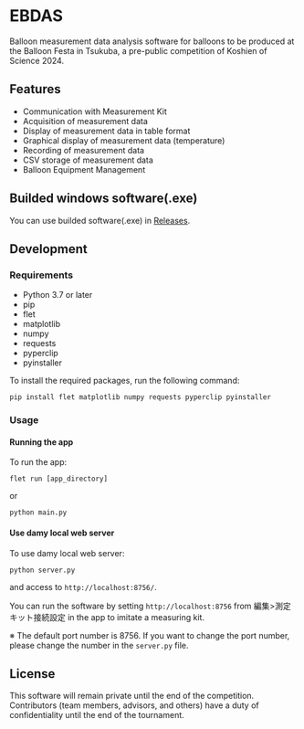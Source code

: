 # EBDAS

Balloon measurement data analysis software for balloons to be produced at the Balloon Festa in Tsukuba, a pre-public competition of Koshien of Science 2024.

## Features
- Communication with Measurement Kit
- Acquisition of measurement data
- Display of measurement data in table format
- Graphical display of measurement data (temperature)
- Recording of measurement data
- CSV storage of measurement data
- Balloon Equipment Management

## Builded windows software(.exe)
You can use builded software(.exe) in [Releases](https://github.com/mkato77/EBDAS/releases).

## Development
### Requirements
- Python 3.7 or later
- pip
- flet
- matplotlib
- numpy
- requests
- pyperclip
- pyinstaller

To install the required packages, run the following command:

```
pip install flet matplotlib numpy requests pyperclip pyinstaller
```

### Usage
#### Running the app
To run the app:

```
flet run [app_directory]
```

or 

```
python main.py
```

#### Use damy local web server
To use damy local web server:

```
python server.py
```

and access to `http://localhost:8756/`.

You can run the software by setting `http://localhost:8756` from 編集>測定キット接続設定 in the app to imitate a measuring kit.

※ The default port number is 8756. If you want to change the port number, please change the number in the `server.py` file.

## License
This software will remain private until the end of the competition. Contributors (team members, advisors, and others) have a duty of confidentiality until the end of the tournament.
